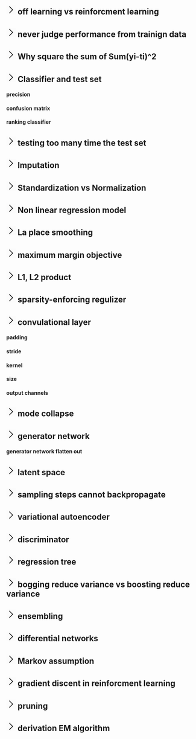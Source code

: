 
##  <img src="https://raw.githubusercontent.com/H3xFiles/MachineLearningNotes/master/icon_right_rounded-512.png" alt="topic" width="25" height="25"> off learning vs reinforcment learning
## <img src="https://raw.githubusercontent.com/H3xFiles/MachineLearningNotes/master/icon_right_rounded-512.png" alt="topic" width="25" height="25"> never judge performance from trainign data
## <img src="https://raw.githubusercontent.com/H3xFiles/MachineLearningNotes/master/icon_right_rounded-512.png" alt="topic" width="25" height="25">  Why square the sum of Sum(yi-ti)^2
## <img src="https://raw.githubusercontent.com/H3xFiles/MachineLearningNotes/master/icon_right_rounded-512.png" alt="topic" width="25" height="25">  Classifier and test set
   #### precision
   #### confusion matrix
   #### ranking classifier
   
## <img src="https://raw.githubusercontent.com/H3xFiles/MachineLearningNotes/master/icon_right_rounded-512.png" alt="topic" width="25" height="25">  testing too many time the test set
## <img src="https://raw.githubusercontent.com/H3xFiles/MachineLearningNotes/master/icon_right_rounded-512.png" alt="topic" width="25" height="25">  Imputation
## <img src="https://raw.githubusercontent.com/H3xFiles/MachineLearningNotes/master/icon_right_rounded-512.png" alt="topic" width="25" height="25">  Standardization vs Normalization
## <img src="https://raw.githubusercontent.com/H3xFiles/MachineLearningNotes/master/icon_right_rounded-512.png" alt="topic" width="25" height="25">  Non linear regression model
## <img src="https://raw.githubusercontent.com/H3xFiles/MachineLearningNotes/master/icon_right_rounded-512.png" alt="topic" width="25" height="25">  La place smoothing
## <img src="https://raw.githubusercontent.com/H3xFiles/MachineLearningNotes/master/icon_right_rounded-512.png" alt="topic" width="25" height="25">  maximum margin objective
## <img src="https://raw.githubusercontent.com/H3xFiles/MachineLearningNotes/master/icon_right_rounded-512.png" alt="topic" width="25" height="25"> L1, L2 product
## <img src="https://raw.githubusercontent.com/H3xFiles/MachineLearningNotes/master/icon_right_rounded-512.png" alt="topic" width="25" height="25">  sparsity-enforcing regulizer
## <img src="https://raw.githubusercontent.com/H3xFiles/MachineLearningNotes/master/icon_right_rounded-512.png" alt="topic" width="25" height="25">  convulational layer
   #### padding
   #### stride
   #### kernel
   #### size
   #### output channels
## <img src="https://raw.githubusercontent.com/H3xFiles/MachineLearningNotes/master/icon_right_rounded-512.png" alt="topic" width="25" height="25">  mode collapse
## <img src="https://raw.githubusercontent.com/H3xFiles/MachineLearningNotes/master/icon_right_rounded-512.png" alt="topic" width="25" height="25">  generator network 
   #### generator network flatten out
## <img src="https://raw.githubusercontent.com/H3xFiles/MachineLearningNotes/master/icon_right_rounded-512.png" alt="topic" width="25" height="25">  latent space
## <img src="https://raw.githubusercontent.com/H3xFiles/MachineLearningNotes/master/icon_right_rounded-512.png" alt="topic" width="25" height="25">  sampling steps cannot backpropagate
## <img src="https://raw.githubusercontent.com/H3xFiles/MachineLearningNotes/master/icon_right_rounded-512.png" alt="topic" width="25" height="25">  variational autoencoder
## <img src="https://raw.githubusercontent.com/H3xFiles/MachineLearningNotes/master/icon_right_rounded-512.png" alt="topic" width="25" height="25">  discriminator
## <img src="https://raw.githubusercontent.com/H3xFiles/MachineLearningNotes/master/icon_right_rounded-512.png" alt="topic" width="25" height="25">  regression tree
## <img src="https://raw.githubusercontent.com/H3xFiles/MachineLearningNotes/master/icon_right_rounded-512.png" alt="topic" width="25" height="25">  bogging reduce variance vs boosting reduce variance 
## <img src="https://raw.githubusercontent.com/H3xFiles/MachineLearningNotes/master/icon_right_rounded-512.png" alt="topic" width="25" height="25">  ensembling
##  <img src="https://raw.githubusercontent.com/H3xFiles/MachineLearningNotes/master/icon_right_rounded-512.png" alt="topic" width="25" height="25"> differential networks
## <img src="https://raw.githubusercontent.com/H3xFiles/MachineLearningNotes/master/icon_right_rounded-512.png" alt="topic" width="25" height="25">  Markov assumption
## <img src="https://raw.githubusercontent.com/H3xFiles/MachineLearningNotes/master/icon_right_rounded-512.png" alt="topic" width="25" height="25"> gradient discent in reinforcment learning
## <img src="https://raw.githubusercontent.com/H3xFiles/MachineLearningNotes/master/icon_right_rounded-512.png" alt="topic" width="25" height="25">  pruning
## <img src="https://raw.githubusercontent.com/H3xFiles/MachineLearningNotes/master/icon_right_rounded-512.png" alt="topic" width="25" height="25">  derivation EM algorithm
